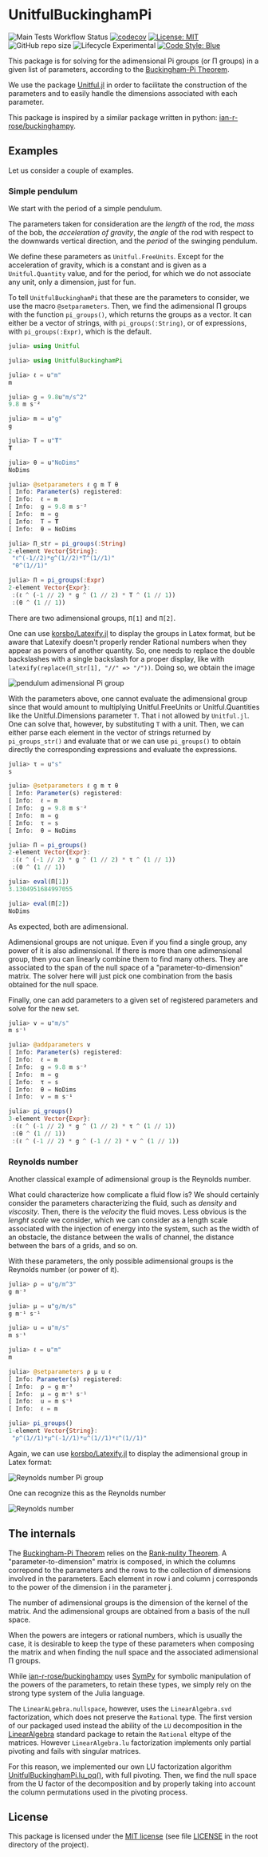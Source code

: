 # UnitfulBuckinghamPi

![Main Tests Workflow Status](https://github.com/rmsrosa/UnitfulBuckinghamPi.jl/workflows/CI/badge.svg) [![codecov](https://codecov.io/gh/rmsrosa/UnitfulBuckinghamPi.jl/branch/main/graph/badge.svg)](https://codecov.io/gh/rmsrosa/UnitfulBuckinghamPi.jl) [![License: MIT](https://img.shields.io/badge/License-MIT-yellow.svg)](https://opensource.org/licenses/MIT) ![GitHub repo size](https://img.shields.io/github/repo-size/rmsrosa/UnitfulCurrencies.jl) ![Lifecycle Experimental](https://img.shields.io/badge/lifecycle-experimental-orange) [![Code Style: Blue](https://img.shields.io/badge/code%20style-blue-4495d1.svg)](https://github.com/invenia/BlueStyle)

This package is for solving for the adimensional Pi groups (or Π groups) in a given list of parameters, according to the [Buckingham-Pi Theorem](https://en.wikipedia.org/wiki/Buckingham_π_theorem).

We use the package [Unitful.jl](https://github.com/PainterQubits/Unitful.jl) in order to facilitate the construction of the parameters and to easily handle the dimensions associated with each parameter.

This package is inspired by a similar package written in python: [ian-r-rose/buckinghampy](https://github.com/ian-r-rose/buckinghampy).

## Examples

Let us consider a couple of examples.

### Simple pendulum

We start with the period of a simple pendulum.

The parameters taken for consideration are the *length* of the rod, the *mass* of the bob, the *acceleration of gravity*, the *angle* of the rod with respect to the downwards vertical direction, and the *period* of the swinging pendulum.

We define these parameters as `Unitful.FreeUnits`. Except for the acceleration of gravity, which is a constant and is given as a `Unitful.Quantity` value, and for the period, for which we do not associate any unit, only a dimension, just for fun.

To tell `UnitfulBuckinghamPi` that these are the parameters to consider, we use the macro `@setparameters`. Then, we find the adimensional Π groups with the function `pi_groups()`, which returns the groups as a vector. It can either be a vector of strings, with `pi_groups(:String)`, or of expressions, with `pi_groups(:Expr)`, which is the default.

```julia
julia> using Unitful

julia> using UnitfulBuckinghamPi

julia> ℓ = u"m"
m

julia> g = 9.8u"m/s^2"
9.8 m s⁻²

julia> m = u"g"
g

julia> T = u"𝐓"
𝐓

julia> θ = u"NoDims"
NoDims

julia> @setparameters ℓ g m T θ
[ Info: Parameter(s) registered:
[ Info:  ℓ = m
[ Info:  g = 9.8 m s⁻²
[ Info:  m = g
[ Info:  T = 𝐓
[ Info:  θ = NoDims

julia> Π_str = pi_groups(:String)
2-element Vector{String}:
 "ℓ^(-1//2)*g^(1//2)*T^(1//1)"
 "θ^(1//1)"

julia> Π = pi_groups(:Expr)
2-element Vector{Expr}:
 :(ℓ ^ (-1 // 2) * g ^ (1 // 2) * T ^ (1 // 1))
 :(θ ^ (1 // 1)) 
```

There are two adimensional groups, `Π[1]` and `Π[2]`.

One can use [korsbo/Latexify.jl](https://github.com/korsbo/Latexify.jl) to display the groups in Latex format, but be aware that Latexify doesn't properly render Rational numbers when they appear as powers of another quantity. So, one needs to replace the double backslashes with a single backslash for a proper display, like with `latexify(replace(Π_str[1], "//" => "/"))`. Doing so, we obtain the image

![pendulum adimensional Pi group](img/pendulum_pi_group.png)

With the parameters above, one cannot evaluate the adimensional group since that would amount to multiplying Unitful.FreeUnits or Unitful.Quantities like the Unitful.Dimensions parameter `T`. That i not allowed by `Unitful.jl`. One can solve that, however, by substituting `T` with a unit. Then, we can either parse each element in the vector of strings returned by `pi_groups_str()` and evaluate that or we can use `pi_groups()` to obtain directly the corresponding expressions and evaluate the expressions.

```julia
julia> τ = u"s"
s

julia> @setparameters ℓ g m τ θ
[ Info: Parameter(s) registered:
[ Info:  ℓ = m
[ Info:  g = 9.8 m s⁻²
[ Info:  m = g
[ Info:  τ = s
[ Info:  θ = NoDims

julia> Π = pi_groups()
2-element Vector{Expr}:
 :(ℓ ^ (-1 // 2) * g ^ (1 // 2) * τ ^ (1 // 1))
 :(θ ^ (1 // 1))

julia> eval(Π[1])
3.1304951684997055

julia> eval(Π[2])
NoDims
```

As expected, both are adimensional.

Adimensional groups are not unique. Even if you find a single group, any power of it is also adimensional. If there is more than one adimensional group, then you can linearly combine them to find many others. They are associated to the span of the null space of a "parameter-to-dimension" matrix. The solver here will just pick one combination from the basis obtained for the null space.

Finally, one can add parameters to a given set of registered parameters and solve for the new set.

```julia
julia> v = u"m/s"
m s⁻¹

julia> @addparameters v
[ Info: Parameter(s) registered:
[ Info:  ℓ = m
[ Info:  g = 9.8 m s⁻²
[ Info:  m = g
[ Info:  τ = s
[ Info:  θ = NoDims
[ Info:  v = m s⁻¹

julia> pi_groups()
3-element Vector{Expr}:
 :(ℓ ^ (-1 // 2) * g ^ (1 // 2) * τ ^ (1 // 1))
 :(θ ^ (1 // 1))
 :(ℓ ^ (-1 // 2) * g ^ (-1 // 2) * v ^ (1 // 1))
```

### Reynolds number

Another classical example of adimensional group is the Reynolds number.

What could characterize how complicate a fluid flow is? We should certainly consider the parameters characterizing the fluid, such as *density* and *viscosity*. Then, there is the *velocity* the fluid moves. Less obvious is the *lenght scale* we consider, which we can consider as a length scale associated with the injection of energy into the system, such as the width of an obstacle, the distance between the walls of channel, the distance between the bars of a grids, and so on.

With these parameters, the only possible adimensional groups is the Reynolds number (or power of it).

```julia
julia> ρ = u"g/m^3"
g m⁻³

julia> μ = u"g/m/s"
g m⁻¹ s⁻¹

julia> u = u"m/s"
m s⁻¹

julia> ℓ = u"m"
m

julia> @setparameters ρ μ u ℓ
[ Info: Parameter(s) registered:
[ Info:  ρ = g m⁻³
[ Info:  μ = g m⁻¹ s⁻¹
[ Info:  u = m s⁻¹
[ Info:  ℓ = m

julia> pi_groups()
1-element Vector{String}:
 "ρ^(1//1)*μ^(-1//1)*u^(1//1)*ℓ^(1//1)"
```

Again, we can use [korsbo/Latexify.jl](https://github.com/korsbo/Latexify.jl) to display the adimensional group in Latex format:

![Reynolds number Pi group](img/reynoldsnumber_pi_group.png)

One can recognize this as the Reynolds number

![Reynolds number](img/reynoldsnumber.png)

## The internals

The [Buckingham-Pi Theorem](https://en.wikipedia.org/wiki/Buckingham_π_theorem) relies on the [Rank-nulity Theorem](https://en.wikipedia.org/wiki/Rank–nullity_theorem). A "parameter-to-dimension" matrix is composed, in which the columns correpond to the parameters and the rows to the collection of dimensions involved in the parameters. Each element in row i and column j corresponds to the power of the dimension i in the parameter j.

The number of adimensional groups is the dimension of the kernel of the matrix. And the adimensional groups are obtained from a basis of the null space.

When the powers are integers or rational numbers, which is usually the case, it is desirable to keep the type of these parameters when composing the matrix and when finding the null space and the associated adimensional Π groups.

While [ian-r-rose/buckinghampy](https://github.com/ian-r-rose/buckinghampy) uses [SymPy](https://www.sympy.org/en/index.html) for symbolic manipulation of the powers of the parameters, to retain these types, we simply rely on the strong type system of the Julia language.

The `LinearALgebra.nullspace`, however, uses the `LinearAlgebra.svd` factorization, which does not preserve the `Rational` type. The first version of our packaged used instead the ability of the `LU` decomposition in the [LinearAlgebra](https://docs.julialang.org/en/v1/stdlib/LinearAlgebra/) standard package to retain the `Rational` eltype of the matrices. However `LinearAlgebra.lu` factorization implements only partial pivoting and fails with singular matrices.

For this reason, we implemented our own LU factorization algorithm [UnitfulBuckinghamPi.lu_pq()](src/UnitfulBuckinghamPi.jl#L166), with full pivoting. Then, we find the null space from the U factor of the decomposition and by properly taking into account the column permutations used in the pivoting process.

## License

This package is licensed under the [MIT license](https://opensource.org/licenses/MIT) (see file [LICENSE](LICENSE) in the root directory of the project).
